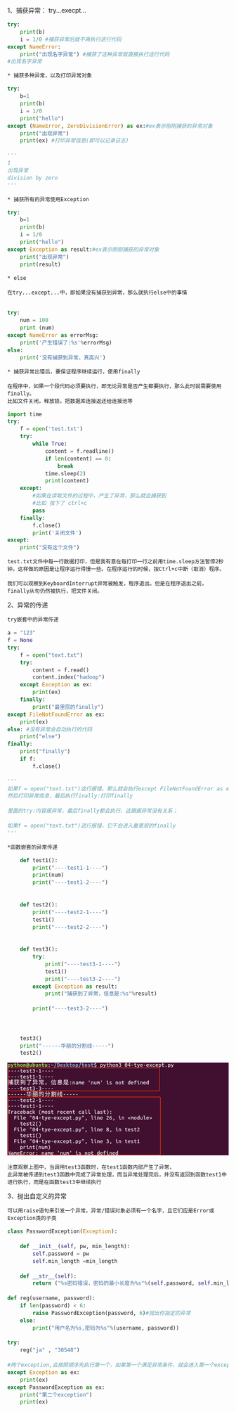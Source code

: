 1、捕获异常： try...execpt...     
    
```python
try:
    print(b)
    i = 1/0 #捕获异常后就不再执行这行代码
except NameError:
    print("出现名字异常") #捕获了这种异常就直接执行这行代码
#出现名字异常
```

    * 捕获多种异常，以及打印异常对象
    
```python
try:
    b=1
    print(b)
    i = 1/0
    print("hello")
except (NameError, ZeroDivisionError) as ex:#ex表示刚刚捕获的异常对象
    print("出现异常")
    print(ex) #打印异常信息(即可以记录日志)
    
'''
1
出现异常
division by zero
'''
```

    * 捕获所有的异常使用Exception
 
```python
try:
    b=1
    print(b)
    i = 1/0
    print("hello")
except Exception as result:#ex表示刚刚捕获的异常对象
    print("出现异常")
    print(result)
```

    * else
    
    在try...except...中，即如果没有捕获到异常，那么就执行else中的事情
    
```python

try:
    num = 100
    print (num)
except NameError as errorMsg:
    print('产生错误了:%s'%errorMsg)
else:
    print('没有捕获到异常，真高兴')
```

    * 捕获异常出错后，要保证程序继续运行，使用finally
    
    在程序中，如果一个段代码必须要执行，即无论异常是否产生都要执行，那么此时就需要使用finally。 
    比如文件关闭，释放锁，把数据库连接返还给连接池等
    
```python
import time
try:
    f = open('test.txt')
    try:
        while True:
            content = f.readline()
            if len(content) == 0:
                break
            time.sleep(2)
            print(content)
    except:
        #如果在读取文件的过程中，产生了异常，那么就会捕获到
        #比如 按下了 ctrl+c
        pass
    finally:
        f.close()
        print('关闭文件')
except:
    print("没有这个文件")
```

    

    test.txt文件中每一行数据打印，但是我有意在每打印一行之前用time.sleep方法暂停2秒钟。这样做的原因是让程序运行得慢一些。在程序运行的时候，按Ctrl+c中断（取消）程序。

    我们可以观察到KeyboardInterrupt异常被触发，程序退出。但是在程序退出之前，finally从句仍然被执行，把文件关闭。

2、异常的传递

    try嵌套中的异常传递
    
```python
a = "123"
f = None
try:
    f = open("text.txt")
    try:
        content = f.read()
        content.index("hadoop")
    except Exception as ex:
        print(ex)
    finally:
        print("最里层的finally")
except FileNotFoundError as ex:
    print(ex)
else: #没有异常会自动执行的代码
    print("else")
finally:
    print("finally")
    if f:
        f.close()

'''
如果f = open("text.txt")这行报错，那么就会执行except FileNotFoundError as ex:捕获异常，
然后打印异常信息，最后执行finally:打印finally

里面的try:内容报异常，最后finally都会执行，这跟报异常没有关系；

如果f = open("text.txt")这行报错，它不会进入最里层的finally
'''
```

    *函数嵌套的异常传递
    
```python
    def test1():
        print("----test1-1----")
        print(num)
        print("----test1-2----")


    def test2():
        print("----test2-1----")
        test1()
        print("----test2-2----")


    def test3():
        try:
            print("----test3-1----")
            test1()
            print("----test3-2----")
        except Exception as result:
            print("捕获到了异常，信息是:%s"%result)

        print("----test3-2----")



    test3()
    print("------华丽的分割线-----")
    test2()
```

![异常](../images/yichang.png)

    注意观察上图中，当调用test3函数时，在test1函数内部产生了异常，
    此异常被传递到test3函数中完成了异常处理，而当异常处理完后，并没有返回到函数test1中进行执行，而是在函数test3中继续执行

3、抛出自定义的异常
    
    可以用raise语句来引发一个异常。异常/错误对象必须有一个名字，且它们应是Error或Exception类的子类
    
```python
class PasswordException(Exception):

    def __init__(self, pw, min_length):
        self.password = pw
        self.min_length =min_length

    def __str__(self):
        return ("%s密码错误，密码的最小长度为%s"%(self.password, self.min_length))

def reg(username, password):
    if len(password) < 6:
        raise PasswordException(password, 6)#抛出你指定的异常
    else:
        print("用户名为%s,密码为%s"%(username, password))

try:
    reg("ja" , "38548")

#两个exception,会按照顺序先执行第一个，如果第一个满足异常条件，就会进入第一个exception,不会进入第二exception
except Exception as ex:
    print(ex)
except PasswordException as ex:
    print("第二个exception")
    print(ex)

```

